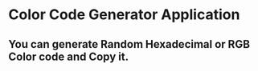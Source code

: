 # Color Code Generator Application
## You can generate Random Hexadecimal or RGB Color code and Copy it.